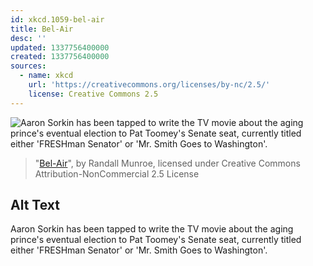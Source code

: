 ```yaml
---
id: xkcd.1059-bel-air
title: Bel-Air
desc: ''
updated: 1337756400000
created: 1337756400000
sources:
  - name: xkcd
    url: 'https://creativecommons.org/licenses/by-nc/2.5/'
    license: Creative Commons 2.5
---
```

![Aaron Sorkin has been tapped to write the TV movie about the aging prince's eventual election to Pat Toomey's Senate seat, currently titled either 'FRESHman Senator' or 'Mr. Smith Goes to Washington'.](https://imgs.xkcd.com/comics/bel_air.png)
> "[Bel-Air](https://xkcd.com/1059/)", by Randall Munroe, licensed under Creative Commons Attribution-NonCommercial 2.5 License

## Alt Text
Aaron Sorkin has been tapped to write the TV movie about the aging prince's eventual election to Pat Toomey's Senate seat, currently titled either 'FRESHman Senator' or 'Mr. Smith Goes to Washington'.
